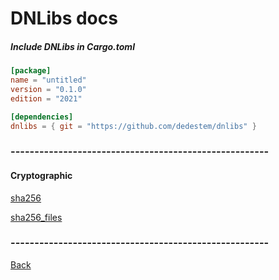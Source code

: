 # DNLibs docs

##### Include DNLibs in Cargo.toml

``` toml
[package]
name = "untitled"
version = "0.1.0"
edition = "2021"

[dependencies]
dnlibs = { git = "https://github.com/dedestem/dnlibs" }
```

### ------------------------------------------------------
#### Cryptographic

[sha256](sha256.md "sha256.md")

[sha256_files](sha256_files.md "sha256_files.md")

### ------------------------------------------------------

[Back](../readme.md "../readme.md")
